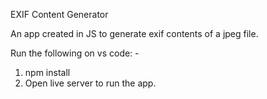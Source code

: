 EXIF Content Generator

An app created in JS to generate exif contents of a jpeg file.

Run the following on vs code: - 

1. npm install 
2. Open live server to run the app.
